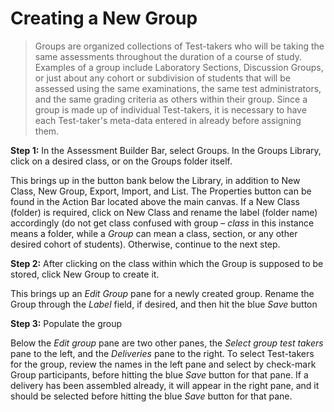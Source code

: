 # Creating a New Group

>Groups are organized collections of Test-takers who will be taking the same assessments throughout the duration of a course of study. Examples of a group include Laboratory Sections, Discussion Groups, or just about any cohort or subdivision of students that will be assessed using the same examinations, the same test administrators, and the same grading criteria as others within their group. Since a group is made up of individual Test-takers, it is necessary to have each Test-taker's meta-data entered in already before assigning them.

**Step 1:** In the Assessment Builder Bar, select Groups. In the Groups Library, click on a desired class, or on the Groups folder itself.

This brings up in the button bank below the Library, in addition to New Class, New Group, Export, Import, and List. The Properties button can be found in the Action Bar located above the main canvas. If a New Class (folder) is required, click on New Class and rename the label (folder name) accordingly (do not get class confused with group – *class* in this instance means a folder, while a *Group* can mean a class, section, or any other desired cohort of students). Otherwise, continue to the next step.

**Step 2:** After clicking on the class within which the Group is supposed to be stored, click New Group to create it.

This brings up an *Edit Group* pane for a newly created group. Rename the Group through the *Label* field, if desired, and then hit the blue *Save* button

**Step 3:** Populate the group

Below the *Edit group* pane are two other panes, the *Select group test takers* pane to the left, and the *Deliveries* pane to the right. To select Test-takers for the group, review the names in the left pane and select by check-mark Group participants, before hitting the blue *Save* button for that pane. If a delivery has been assembled already, it will appear in the right pane, and it should be selected before hitting the blue *Save* button for that pane.
